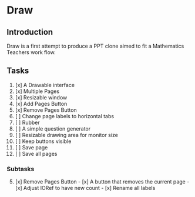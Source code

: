 # Draw
## Introduction
Draw is a first attempt to produce a PPT clone aimed to fit a Mathematics Teachers
work flow.

## Tasks
1.  [x] A Drawable interface 
2.  [x] Multiple Pages 
3.  [x] Resizable window 
4.  [x] Add Pages Button
5.  [x] Remove Pages Button
6.  [ ] Change page labels to horizontal tabs
7.  [ ] Rubber 
8.  [ ] A simple question generator
9.  [ ] Resizable drawing area for monitor size 
10. [ ] Keep buttons visible
11. [ ] Save page 
12. [ ] Save all pages

### Subtasks
5.  [x] Remove Pages Button
        - [x] A button that removes the current page 
        - [x] Adjust IORef to have new count
        - [x] Rename all labels 
